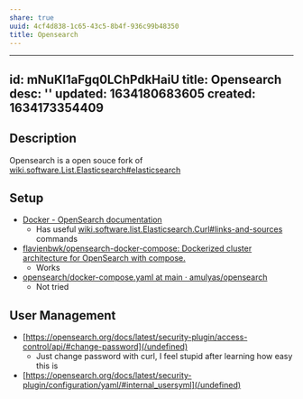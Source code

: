 ```yaml
---
share: true
uuid: 4cf4d838-1c65-43c5-8b4f-936c99b48350
title: Opensearch
---
```

---
id: mNuKl1aFgq0LChPdkHaiU
title: Opensearch
desc: ''
updated: 1634180683605
created: 1634173354409
---

## Description

Opensearch is a open souce fork of [wiki.software.List.Elasticsearch#elasticsearch](/undefined)


## Setup

* [Docker - OpenSearch documentation](https://opensearch.org/docs/latest/opensearch/install/docker/)
  * Has useful [wiki.software.list.Elasticsearch.Curl#links-and-sources](/undefined) commands
* [flavienbwk/opensearch-docker-compose: Dockerized cluster architecture for OpenSearch with compose.](https://github.com/flavienbwk/opensearch-docker-compose)
  * Works
* [opensearch/docker-compose.yaml at main · amulyas/opensearch](https://github.com/amulyas/opensearch/blob/main/docker-compose.yaml)
  * Not tried

## User Management

* [https://opensearch.org/docs/latest/security-plugin/access-control/api/#change-password](/undefined)
  * Just change password with curl, I feel stupid after learning how easy this is
* [https://opensearch.org/docs/latest/security-plugin/configuration/yaml/#internal_usersyml](/undefined)
